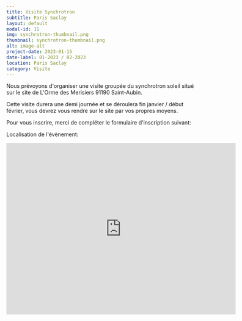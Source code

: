 ```yaml
---
title: Visite Synchrotron
subtitle: Paris Saclay
layout: default
modal-id: 11
img: synchrotron-thumbnail.png
thumbnail: synchrotron-thumbnail.png
alt: image-alt
project-date: 2023-01-15
date-label: 01-2023 / 02-2023
location: Paris Saclay
category: Visite
---
```


Nous prévoyons d'organiser une visite groupée du synchrotron soleil situé sur le site de L'Orme des Merisiers 91190 Saint-Aubin.

Cette visite durera une demi journée et se déroulera fin janvier / début février, vous devrez vous rendre sur le site par vos propres moyens.

Pour vous inscrire, merci de compléter le formulaire d'inscription suivant:

Localisation de l'évènement:
<iframe src="https://www.google.com/maps/embed?pb=!1m18!1m12!1m3!1d10531.084833855268!2d2.136547768370235!3d48.70985381910756!2m3!1f0!2f0!3f0!3m2!1i1024!2i768!4f13.1!3m3!1m2!1s0x47e67f6f9b10bb53%3A0xedec3da4ea9d1d91!2sSynchrotron%20SOLEIL%20-%20CNRS%20-%20CEA%20Paris-Saclay!5e0!3m2!1sfr!2sfr!4v1672049912806!5m2!1sfr!2sfr" width="600" height="450" style="border:0;" allowfullscreen="" loading="lazy" referrerpolicy="no-referrer-when-downgrade"></iframe>

